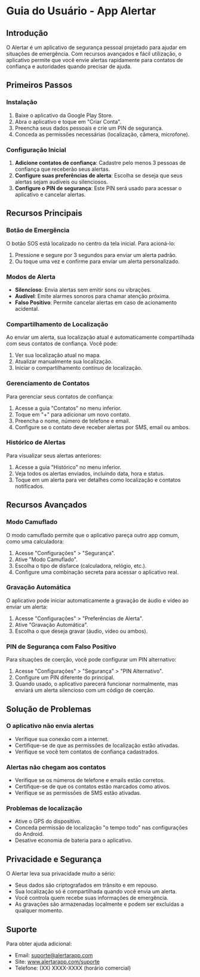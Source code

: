 # Guia do Usuário - App Alertar

## Introdução

O Alertar é um aplicativo de segurança pessoal projetado para ajudar em situações de emergência. Com recursos avançados e fácil utilização, o aplicativo permite que você envie alertas rapidamente para contatos de confiança e autoridades quando precisar de ajuda.

## Primeiros Passos

### Instalação

1. Baixe o aplicativo da Google Play Store.
2. Abra o aplicativo e toque em "Criar Conta".
3. Preencha seus dados pessoais e crie um PIN de segurança.
4. Conceda as permissões necessárias (localização, câmera, microfone).

### Configuração Inicial

1. **Adicione contatos de confiança**: Cadastre pelo menos 3 pessoas de confiança que receberão seus alertas.
2. **Configure suas preferências de alerta**: Escolha se deseja que seus alertas sejam audíveis ou silenciosos.
3. **Configure o PIN de segurança**: Este PIN será usado para acessar o aplicativo e cancelar alertas.

## Recursos Principais

### Botão de Emergência

O botão SOS está localizado no centro da tela inicial. Para acioná-lo:

1. Pressione e segure por 3 segundos para enviar um alerta padrão.
2. Ou toque uma vez e confirme para enviar um alerta personalizado.

### Modos de Alerta

- **Silencioso**: Envia alertas sem emitir sons ou vibrações.
- **Audível**: Emite alarmes sonoros para chamar atenção próxima.
- **Falso Positivo**: Permite cancelar alertas em caso de acionamento acidental.

### Compartilhamento de Localização

Ao enviar um alerta, sua localização atual é automaticamente compartilhada com seus contatos de confiança. Você pode:

1. Ver sua localização atual no mapa.
2. Atualizar manualmente sua localização.
3. Iniciar o compartilhamento contínuo de localização.

### Gerenciamento de Contatos

Para gerenciar seus contatos de confiança:

1. Acesse a guia "Contatos" no menu inferior.
2. Toque em "+" para adicionar um novo contato.
3. Preencha o nome, número de telefone e email.
4. Configure se o contato deve receber alertas por SMS, email ou ambos.

### Histórico de Alertas

Para visualizar seus alertas anteriores:

1. Acesse a guia "Histórico" no menu inferior.
2. Veja todos os alertas enviados, incluindo data, hora e status.
3. Toque em um alerta para ver detalhes como localização e contatos notificados.

## Recursos Avançados

### Modo Camuflado

O modo camuflado permite que o aplicativo pareça outro app comum, como uma calculadora:

1. Acesse "Configurações" > "Segurança".
2. Ative "Modo Camuflado".
3. Escolha o tipo de disfarce (calculadora, relógio, etc.).
4. Configure uma combinação secreta para acessar o aplicativo real.

### Gravação Automática

O aplicativo pode iniciar automaticamente a gravação de áudio e vídeo ao enviar um alerta:

1. Acesse "Configurações" > "Preferências de Alerta".
2. Ative "Gravação Automática".
3. Escolha o que deseja gravar (áudio, vídeo ou ambos).

### PIN de Segurança com Falso Positivo

Para situações de coerção, você pode configurar um PIN alternativo:

1. Acesse "Configurações" > "Segurança" > "PIN Alternativo".
2. Configure um PIN diferente do principal.
3. Quando usado, o aplicativo parecerá funcionar normalmente, mas enviará um alerta silencioso com um código de coerção.

## Solução de Problemas

### O aplicativo não envia alertas

- Verifique sua conexão com a internet.
- Certifique-se de que as permissões de localização estão ativadas.
- Verifique se você tem contatos de confiança cadastrados.

### Alertas não chegam aos contatos

- Verifique se os números de telefone e emails estão corretos.
- Certifique-se de que os contatos estão marcados como ativos.
- Verifique se as permissões de SMS estão ativadas.

### Problemas de localização

- Ative o GPS do dispositivo.
- Conceda permissão de localização "o tempo todo" nas configurações do Android.
- Desative economia de bateria para o aplicativo.

## Privacidade e Segurança

O Alertar leva sua privacidade muito a sério:

- Seus dados são criptografados em trânsito e em repouso.
- Sua localização só é compartilhada quando você envia um alerta.
- Você controla quem recebe suas informações de emergência.
- As gravações são armazenadas localmente e podem ser excluídas a qualquer momento.

## Suporte

Para obter ajuda adicional:

- Email: suporte@alertarapp.com
- Site: www.alertarapp.com/suporte
- Telefone: (XX) XXXX-XXXX (horário comercial)
